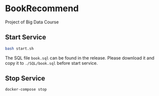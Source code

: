 # BookRecommend
Project of Big Data Course
## Start Service
```bash
bash start.sh
```
The SQL file `book.sql` can be found in the release. Please download it and copy it to `./SQL/book.sql` before start service.
## Stop Service
```bash
docker-compose stop
```
